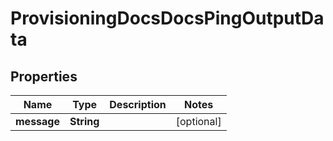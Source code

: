 

# ProvisioningDocsDocsPingOutputData


## Properties

| Name | Type | Description | Notes |
|------------ | ------------- | ------------- | -------------|
|**message** | **String** |  |  [optional] |




